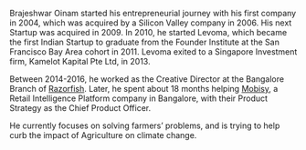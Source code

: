 ---
---

Brajeshwar Oinam started his entrepreneurial journey with his first company in 2004, which was acquired by a Silicon Valley company in 2006. His next Startup was acquired in 2009. In 2010, he started Levoma, which became the first Indian Startup to graduate from the Founder Institute at the San Francisco Bay Area cohort in 2011. Levoma exited to a Singapore Investment firm, Kamelot Kapital Pte Ltd, in 2013.

Between 2014-2016, he worked as the Creative Director at the Bangalore Branch of [Razorfish](http://www.razorfish.com). Later, he spent about 18 months helping [Mobisy](http://mobisy.com/), a Retail Intelligence Platform company in Bangalore, with their Product Strategy as the Chief Product Officer.

He currently focuses on solving farmers’ problems, and is trying to help curb the impact of Agriculture on climate change.
